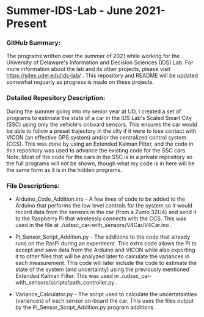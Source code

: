 # Summer-IDS-Lab - June 2021-Present

### GitHub Summary: 
The programs written over the summer of 2021 while working for the University of Delaware's 
Information and Decision Sciences (IDS) Lab. For more information about the lab and its other
projects, please visit https://sites.udel.edu/ids-lab/ . This repository and README will be
updated somewhat reguarly as progress is made on these projects.

### Detailed Repository Description: 
During the summer going into my senior year at UD, I created a set of programs to estimate the 
state of a car in the IDS Lab's Scaled Smart City (SSC) using only the vehicle's onboard
sensors. This ensures the car would be able to follow a preset trajectory in the city if it 
were to lose contact with VICON (an effective GPS system) and/or the centralized control system 
(CCS). This was done by using an Extended Kalman Filter, and the code in this repository was 
used to advance the existing code for the SSC cars. Note: Most of the code for the cars in
the SSC is in a private repository so the full programs will not be shown, though what my code
is in here will be the same form as it is in the hidden programs.

### File Descriptions:
  - Arduino_Code_Addition.ino - A few lines of code to be added to the Arduino that performs 
  the low level controls for the system so it would record data from the sensors in the car
  (from a Zumo 32U4) and send it to the Raspberry Pi that wirelessly connects with the CCS.
  This was used in the file at ./udssc_car-with_sensors/V4Car/V4Car.ino .
  
  - Pi_Sensor_Script_Addition.py - The additions to the code that already runs on the RasPi
  during an experiment. This extra code allows the Pi to accept and save data from the Arduino
  and VICON while also exporting it to other files that will be analyzed later to calculate 
  the variances in each measurement. This code will later include the code to estimate the
  state of the system (and uncertainty) using the previously mentioned Extended Kalman Filter.
  This was used in ./udssc_car-with_sensors/scripts/path_controller.py .
  
  - Variance_Calculator.py - The script used to calculate the uncertatainties (variances) of 
  each sensor on-board the car. This uses the files output by the Pi_Sensor_Script_Addition.py
  program additions. 
